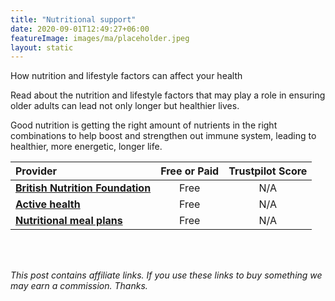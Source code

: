 ```yaml
---
title: "Nutritional support"
date: 2020-09-01T12:49:27+06:00
featureImage: images/ma/placeholder.jpeg
layout: static
---
```


How nutrition and lifestyle factors can affect your health

Read about the nutrition and lifestyle factors that may play a role in ensuring older adults can lead not only longer but healthier lives.

Good nutrition is getting the right amount of nutrients in the right combinations to help boost and strengthen out immune system, leading to healthier, more energetic, longer life.

| Provider      | Free or Paid  |  Trustpilot Score  |
| :-----------          | :--------------:      |  :--------------:         |
| [**British Nutrition Foundation**](https://www.nutrition.org.uk/life-stages/older-people/) | Free | N/A
| [**Active health**](https://www.activehealth.sg/read/nutrition/what-is-good-nutrition-and-why-is-it-important) | Free | N/A
| [**Nutritional meal plans**](https://nutritionmealplans.com/) | Free | N/A
  

<br/><br/>

*This post contains affiliate links. If you use these links to buy something we may
earn a commission. Thanks.*






